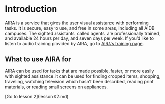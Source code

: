 # Introduction

AIRA is a service that gives the user visual assistance with performing tasks. It is secure, easy to use, and free in some areas,
including all AIDB campuses. The sighted assistants, called agents, are professionally trained, and available 24 hours per day, and seven
days per week. If you’d like to listen to audio training provided by AIRA, go to [AIRA's training page](https://aira.io/training).


## What to use AIRA for

AIRA can be used for tasks that are made possible, faster, or more easily with sighted assistance. it can be used for finding dropped
items, shopping, traveling, watching television which hasn’t been described, reading print materials, or reading small screens on
appliances.

[Go to lesson 2](lesson 02.md)
